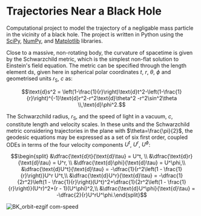 # Trajectories Near a Black Hole
Computational project to model the trajectory of a negligable mass particle in the vicinity of a black hole. The project is written in Python using the [SciPy](https://scipy.org/), [NumPy](https://numpy.org/), and [Matplotlib](https://matplotlib.org/) libraries. 

Close to a massive, non-rotating body, the curvature of spacetime is given by the Schwarzchild metric, which is the simplest non-flat solution to Einstein's field equation. The metric can be specified through the length element $\text{d}s$, given here in spherical polar coordinates $t$, $r$, $\theta$, $\phi$ and geometrised units $r_\text{S}$, $c$ as:

$$\text{d}s^2 = \left(1-\frac{1}{r}\right)\text{d}t^2-\left(1-\frac{1}{r}\right)^{-1}\text{d}r^2-r^2\text{d}\theta^2 -r^2\sin^2\theta \\,\text{d}\phi^2.$$

The Schwarzchild radius, $r_\text{S}$, and the speed of light in a vacuum, $c$, constitute length and velocity scales. In these units and the Schwarzchild metric considering trajectories in the plane with $\theta=\frac{\pi}{2}$, the geodesic equations may be expressed as a set of six first order, coupled ODEs in terms of the four velocity components $U^t$, $U^r$, $U^\phi$:

$$\begin{split}         &\dfrac{\text{d}t}{\text{d}\tau} = U^t, \\
         &\dfrac{\text{d}r}{\text{d}\tau} =  U^r, \\
         &\dfrac{\text{d}\phi}{\text{d}\tau} = U^\phi,\\
         &\dfrac{\text{d}U^t}{\text{d}\tau} = -\dfrac{1}{r^2\left(1 - \frac{1}{r}\right)}U^r U^t,\\
         &\dfrac{\text{d}U^r}{\text{d}\tau} = -\dfrac{1}{2r^2}\left(1 - \frac{1}{r}\right)(U^t)^2+\dfrac{1}{2r^2\left(1 - \frac{1}{r}\right)}(U^r)^2+(r - 1)(U^\phi)^2,\\
    &\dfrac{\text{d}U^\phi}{\text{d}\tau} = -\dfrac{2}{r}U^rU^\phi.\end{split}$$

![BK_orbit-ezgif com-speed](https://github.com/TobyWoodcock/Black_hole_project/assets/160004842/6820cbee-4e94-47f1-88ac-f8c3400444dc)

